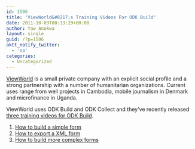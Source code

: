 ```yaml
---
id: 1506
title: 'ViewWorld&#8217;s Training Videos For ODK Build'
date: 2011-10-03T08:13:29+00:00
author: Yaw Anokwa
layout: single
guid: /?p=1506
aktt_notify_twitter:
  - 'no'
categories:
  - Uncategorized
---
```

[ViewWorld](http://www.viewworld.dk/) is a small private company with an explicit social profile and a strong partnership with a number of humanitarian organizations. Current uses range from well projects in Cambodia, mobile journalism in Denmark and microfinance in Uganda. 

ViewWorld uses ODK Build and ODK Collect and they&#8217;ve recently released [three training videos for ODK Build](https://www.youtube.com/playlist?list=PL747AF799AB4810E0).

  1. [How to build a simple form](https://www.youtube.com/watch?v=Tuw9I_WZI7w)
  2. [How to export a XML form](https://www.youtube.com/watch?v=uDxYlR-T9L0)
  3. [How to build more complex forms](https://www.youtube.com/watch?v=7kTCMWXAfR0)
